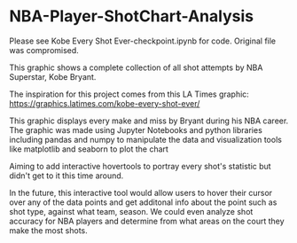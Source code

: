 # NBA-Player-ShotChart-Analysis

Please see Kobe Every Shot Ever-checkpoint.ipynb for code. Original file was compromised.

This graphic shows a complete collection of all shot attempts by NBA Superstar, Kobe Bryant.

The inspiration for this project comes from this LA Times graphic: https://graphics.latimes.com/kobe-every-shot-ever/


This graphic displays every make and miss by Bryant during his NBA career. The graphic was made using Jupyter Notebooks and python libraries including pandas and numpy to manipulate the data and visualization tools like matplotlib and seaborn to plot the chart

Aiming to add interactive hovertools to portray every shot's statistic but didn't get to it this time around.

In the future, this interactive tool would allow users to hover their cursor over any of the data points and get additonal info about the point such as shot type, against what team, season. We could even analyze shot accuracy for NBA players and determine from what areas on the court they make the most shots.
